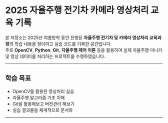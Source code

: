 # 2025 자율주행 전기차 카메라 영상처리 교육 기록

본 저장소는 2025년 여름방학 동안 진행된 **자율주행 전기차 및 카메라 영상처리 교육과정**의 학습 내용을 정리하고 실습 코드를 기록한 공간입니다.  
주로 **OpenCV**, **Python**, **Git**, **자율주행 제어 이론** 등을 활용하여 실제 자율주행 미니카 및 영상 데이터를 처리하는 프로젝트를 수행하였습니다.

---

## 학습 목표

- OpenCV를 활용한 영상처리 실습
- 자율주행 알고리즘 기초 이해
- Git을 활용해보고 버전관리 해보기
- 실습 결과물을 체계적으로 문서화

---

